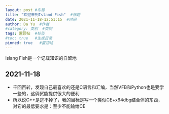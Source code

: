 ```yaml
---
layout: post #布局
title: "欢迎来到Island Fish"  #标题
date: 2021-11-18-12:51:15  #时间
author: Da Yu  #作者
#category: 类别  #类别
tags: 置顶帖  #标签
#toc: true   #生成目录
pinned: true   #置顶帖
---
```

Islang Fish是一个记载知识的自留地

## 2021-11-18
- 千回百转，发现自己最喜欢的还是C语言和汇编，当然VFB和Python也是要学一些的，这俩货能提供很大的便利
- 所以说C++是逃不掉了，我的目标是写一个类似CE+x64dbg结合体的东西，对它的最低要求是：至少不能输给CE
